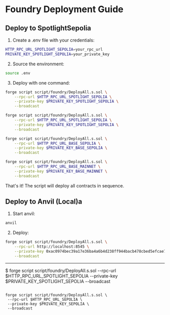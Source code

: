 # Foundry Deployment Guide

## Deploy to SpotlightSepolia

1. Create a .env file with your credentials:

```bash
HTTP_RPC_URL_SPOTLIGHT_SEPOLIA=your_rpc_url
PRIVATE_KEY_SPOTLIGHT_SEPOLIA=your_private_key
```

2. Source the environment:

```bash
source .env
```

3. Deploy with one command:

```bash
forge script script/foundry/DeployAll.s.sol \
    --rpc-url $HTTP_RPC_URL_SPOTLIGHT_SEPOLIA \
    --private-key $PRIVATE_KEY_SPOTLIGHT_SEPOLIA \
    --broadcast
```

```bash
forge script script/foundry/DeployAll.s.sol \
    --rpc-url $HTTP_RPC_URL_SPOTLIGHT_SEPOLIA \
    --private-key $PRIVATE_KEY_SPOTLIGHT_SEPOLIA \
    --broadcast
```

```bash
forge script script/foundry/DeployAll.s.sol \
    --rpc-url $HTTP_RPC_URL_BASE_SEPOLIA \
    --private-key $PRIVATE_KEY_BASE_SEPOLIA \
    --broadcast
```

```bash
forge script script/foundry/DeployAll.s.sol \
    --rpc-url $HTTP_RPC_URL_BASE_MAINNET \
    --private-key $PRIVATE_KEY_BASE_MAINNET \
    --broadcast
```

That's it! The script will deploy all contracts in sequence.

## Deploy to Anvil (Local)a

1. Start anvil:

```bash
anvil
```

2. Deploy:

```bash
forge script script/foundry/DeployAll.s.sol \
    --rpc-url http://localhost:8545 \
    --private-key 0xac0974bec39a17e36ba4a6b4d238ff944bacb478cbed5efcae784d7bf4f2ff80 \
    --broadcast
```

---

$ forge script script/foundry/DeployAll.s.sol --rpc-url $HTTP_RPC_URL_SPOTLIGHT_SEPOLIA --private-key $PRIVATE_KEY_SPOTLIGHT_SEPOLIA --broadcast

```

forge script script/foundry/DeployAll.s.sol \
 --rpc-url $HTTP_RPC_URL_SEPOLIA \
 --private-key $PRIVATE_KEY_SEPOLIA \
 --broadcast

```
